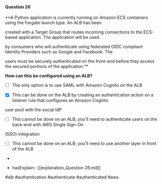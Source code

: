 #### Question  26


**A Python application is currently running on Amazon ECS containers using the Fargate launch type. An ALB has been

created with a Target Group that routes incoming connections to the ECS-based application. The application will be used

by consumers who will authenticate using federated OIDC compliant Identity Providers such as Google and Facebook. The

users must be securely authenticated on the front-end before they access the secured portions of the application.**


**How can this be configured using an ALB?**


- [ ] The only option is to use SAML with Amazon Cognito on the ALB


- [x] This can be done on the ALB by creating an authentication action on a listener rule that configures an Amazon Cognito

user pool with the social IdP


- [ ] This cannot be done on an ALB; you’ll need to authenticate users on the back-end with AWS Single Sign-On

(SSO) integration


- [ ] This cannot be done on an ALB; you’ll need to use another layer in front of the ALB


*

- hasExplain:: [[explanation_Question  26.md]]

#alb #authentication #authenticate #authenticated #aws 